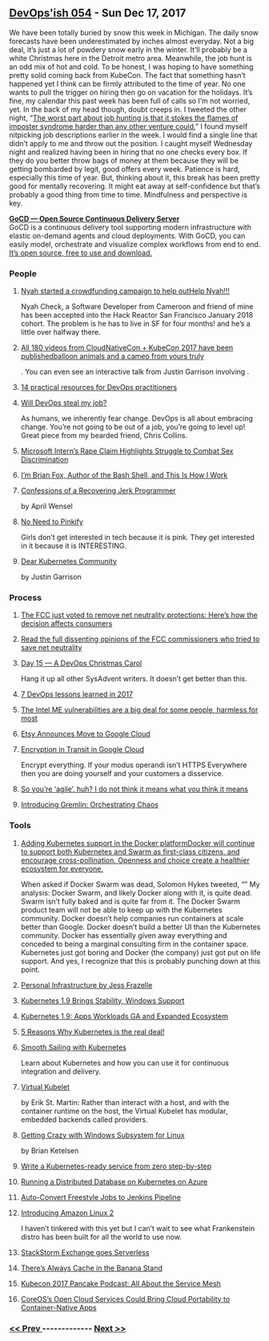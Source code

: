 ## [DevOps'ish 054](https://devopsish.com/054) - Sun Dec 17, 2017

We have been totally buried by snow this week in Michigan. The daily snow forecasts have been underestimated by inches almost everyday. Not a big deal, it’s just a lot of powdery snow early in the winter. It’ll probably be a white Christmas here in the Detroit metro area. Meanwhile, the job hunt is an odd mix of hot and cold. To be honest, I was hoping to have something pretty solid coming back from KubeCon. The fact that something hasn’t happened yet I think can be firmly attributed to the time of year. No one wants to pull the trigger on hiring then go on vacation for the holidays. It’s fine, my calendar this past week has been full of calls so I’m not worried, yet. In the back of my head though, doubt creeps in. I tweeted the other night, “<a href="https://twitter.com/ChrisShort/status/941519683525791744">The worst part about job hunting is that it stokes the flames of imposter syndrome harder than any other venture could.</a>” I found myself nitpicking job descriptions earlier in the week. I would find a single line that didn’t apply to me and throw out the position. I caught myself Wednesday night and realized having been in hiring that no one checks every box. If they do you better throw bags of money at them because they will be getting bombarded by legit, good offers every week. Patience is hard, especially this time of year. But, thinking about it, this break has been pretty good for mentally recovering. It might eat away at self-confidence but that’s probably a good thing from time to time. Mindfulness and perspective is key.

<a href="https://devopsish.us14.list-manage.com/track/click?u=631fcd11ad2a643d08035c221&amp;id=5a1471dfb5&amp;e=7cc492dc98"><strong>GoCD — Open Source Continuous Delivery Server</strong></a><br/>GoCD is a continuous delivery tool supporting modern infrastructure with elastic on-demand agents and cloud deployments. With GoCD, you can easily model, orchestrate and visualize complex workflows from end to end. <a href="https://devopsish.us14.list-manage.com/track/click?u=631fcd11ad2a643d08035c221&amp;id=3133731028&amp;e=7cc492dc98">It’s open source, free to use and download.</a>

### People

1. [Nyah started a crowdfunding campaign to help outHelp Nyah!!!](https://www.generosity.com/education-fundraising/hack-reactor-sf-sponsorship)

    Nyah Check, a Software Developer from Cameroon and friend of mine has been accepted into the Hack Reactor San Francisco January 2018 cohort. The problem is he has to live in SF for four months!  and he’s a little over halfway there.
1. [All 180 videos from CloudNativeCon + KubeCon 2017 have been publishedballoon animals and a cameo from yours truly](https://www.youtube.com/watch?v=Z3aBWkNXnhw&list=PLj6h78yzYM2P-3-xqvmWaZbbI1sW-ulZb)

    . You can even see an interactive talk from Justin Garrison involving .
1. [14 practical resources for DevOps practitioners](https://opensource.com/article/17/12/devops-reads)

    
1. [Will DevOps steal my job?](https://opensource.com/article/17/12/will-devops-steal-my-job)

    As humans, we inherently fear change. DevOps is all about embracing change. You’re not going to be out of a job, you’re going to level up! Great piece from my bearded friend, Chris Collins.
1. [Microsoft Intern’s Rape Claim Highlights Struggle to Combat Sex Discrimination](https://www.bloomberg.com/news/articles/2017-12-14/microsoft-intern-s-rape-claim-highlights-struggle-to-combat-sex-discrimination)

    
1. [I’m Brian Fox, Author of the Bash Shell, and This Is How I Work](https://lifehacker.com/im-brian-fox-author-of-the-bash-shell-and-this-is-how-1820510600)

    
1. [Confessions of a Recovering Jerk Programmer](https://medium.com/compassionate-coding/confessions-of-a-recovering-jerk-programmer-b9d531a05ea9?source=userActivityShare-459b2bcd8b13-1513222941)

    by April Wensel
1. [No Need to Pinkify](https://code.likeagirl.io/no-need-to-pinkify-c5609faf6f7f?source=userActivityShare-459b2bcd8b13-1513222905)

     Girls don’t get interested in tech because it is pink. They get interested in it because it is INTERESTING.
1. [Dear Kubernetes Community](https://medium.com/@rothgar/dear-kubernetes-community-e51cbaabd419)

    by Justin Garrison
### Process

1. [The FCC just voted to remove net neutrality protections: Here’s how the decision affects consumers](https://apple.news/Ar_baFELRTdKTpKjCeU4PIw)

    
1. [Read the full dissenting opinions of the FCC commissioners who tried to save net neutrality](https://apple.news/ANJBzWFMbRqatDEqp9KDatg)

    
1. [Day 15 — A DevOps Christmas Carol](https://sysadvent.blogspot.com/2017/12/day-15-devops-christmas-carol.html)

     Hang it up all other SysAdvent writers. It doesn’t get better than this.
1. [7 DevOps lessons learned in 2017](https://enterprisersproject.com/article/2017/12/7-devops-lessons-learned-2017)

    
1. [The Intel ME vulnerabilities are a big deal for some people, harmless for most](https://mjg59.dreamwidth.org/49788.html)

    
1. [Etsy Announces Move to Google Cloud](https://investors.etsy.com/news-and-events/press-releases/2017/12-14-2017-130416690)

    
1. [Encryption in Transit in Google Cloud](https://cloud.google.com/security/encryption-in-transit/)

     Encrypt everything. If your modus operandi isn’t HTTPS Everywhere then you are doing yourself and your customers a disservice.
1. [So you’re ‘agile’, huh? I do not think it means what you think it means](http://www.theregister.co.uk/2017/12/11/you_say_you_are_doing_devops/)

    
1. [Introducing Gremlin: Orchestrating Chaos](https://blog.gremlin.com/introducing-gremlin-orchestrating-chaos-b137b74f2371)

    
### Tools

1. [Adding Kubernetes support in the Docker platformDocker will continue to support both Kubernetes and Swarm as first-class citizens, and encourage cross-pollination. Openness and choice create a healthier ecosystem for everyone.](https://www.docker.com/kubernetes)

     When asked if Docker Swarm was dead, Solomon Hykes tweeted, “” My analysis: Docker Swarm, and likely Docker along with it, is quite dead. Swarm isn’t fully baked and is quite far from it. The Docker Swarm product team will not be able to keep up with the Kubernetes community. Docker doesn’t help companies run containers at scale better than Google. Docker doesn’t build a better UI than the Kubernetes community. Docker has essentially given away everything and conceded to being a marginal consulting firm in the container space. Kubernetes just got boring and Docker (the company) just got put on life support. And yes, I recognize that this is probably punching down at this point.
1. [Personal Infrastructure by Jess Frazelle](https://blog.jessfraz.com/post/personal-infrastructure/)

    
1. [Kubernetes 1.9 Brings Stability, Windows Support](https://thenewstack.io/kubernetes-1-9-brings-stability-windows-support/)

    
1. [Kubernetes 1.9: Apps Workloads GA and Expanded Ecosystem](http://blog.kubernetes.io/2017/12/kubernetes-19-workloads-expanded-ecosystem.html)

    
1. [5 Reasons Why Kubernetes is the real deal!](https://www.linkedin.com/pulse/5-reasons-why-kubernetes-real-deal-nicolas-neela-jacques)

    
1. [Smooth Sailing with Kubernetes](https://cloud.google.com/kubernetes-engine/kubernetes-comic/)

     Learn about Kubernetes and how you can use it for continuous integration and delivery.
1. [Virtual Kubelet](https://erikstmartin.com/post/virtual-kubelet/)

    by Erik St. Martin: Rather than interact with a host, and with the container runtime on the host, the Virtual Kubelet has modular, embedded backends called providers.
1. [Getting Crazy with Windows Subsystem for Linux](https://brianketelsen.com/getting-crazy-with-windows-subsystem-for-linux/?utm=none-twitter-bketelsen)

    by Brian Ketelsen
1. [Write a Kubernetes-ready service from zero step-by-step](https://blog.gopheracademy.com/advent-2017/kubernetes-ready-service/)

    
1. [Running a Distributed Database on Kubernetes on Azure](https://lenadroid.github.io/posts/stateful-sets-kubernetes-azure.html)

    
1. [Auto-Convert Freestyle Jobs to Jenkins Pipeline](https://jenkins.io/blog/2017/12/15/auto-convert-freestyle-jenkins-jobs-to-coded-pipeline/)

    
1. [Introducing Amazon Linux 2](https://aws.amazon.com/about-aws/whats-new/2017/12/introducing-amazon-linux-2/)

     I haven’t tinkered with this yet but I can’t wait to see what Frankenstein distro has been built for all the world to use now.
1. [StackStorm Exchange goes Serverless](https://stackstorm.com/2017/12/14/stackstorm-exchange-goes-serverless/)

    
1. [There’s Always Cache in the Banana Stand](https://blog.cloudflare.com/theres-always-cache-in-the-banana-stand/)

    
1. [Kubecon 2017 Pancake Podcast: All About the Service Mesh](https://thenewstack.io/kubecon-2017-pancake-podcast-service-mesh/)

    
1. [CoreOS’s Open Cloud Services Could Bring Cloud Portability to Container-Native Apps](https://thenewstack.io/coreos-open-cloud-services/)

    

### [ << Prev ](devopsweekly-053.md) ------------- [ Next >> ](devopsweekly-055.md)